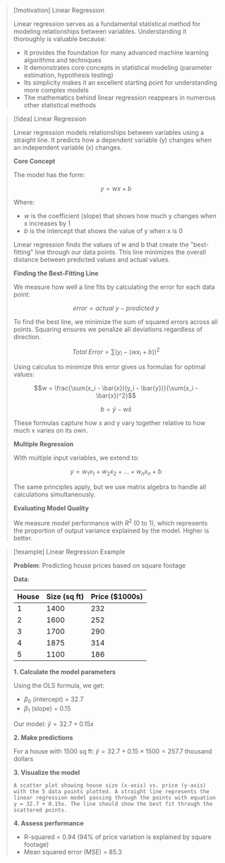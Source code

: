 > [!motivation] Linear Regression
> 
> Linear regression serves as a fundamental statistical method for modeling relationships between variables. Understanding it thoroughly is valuable because:
> 
> - It provides the foundation for many advanced machine learning algorithms and techniques
> - It demonstrates core concepts in statistical modeling (parameter estimation, hypothesis testing)
> - Its simplicity makes it an excellent starting point for understanding more complex models
> - The mathematics behind linear regression reappears in numerous other statistical methods

> [!idea] Linear Regression
> 
> Linear regression models relationships between variables using a straight line. It predicts how a dependent variable (y) changes when an independent variable (x) changes.
> 
> **Core Concept**
> 
> The model has the form:
> 
> $$y = wx + b$$
> 
> Where:
> 
> - $w$ is the coefficient (slope) that shows how much y changes when x increases by 1
> - $b$ is the intercept that shows the value of y when x is 0
> 
> Linear regression finds the values of w and b that create the "best-fitting" line through our data points. This line minimizes the overall distance between predicted values and actual values.
> 
> **Finding the Best-Fitting Line**
> 
> We measure how well a line fits by calculating the error for each data point:
> 
> $$error = actual\ y - predicted\ y$$
> 
> To find the best line, we minimize the sum of squared errors across all points. Squaring ensures we penalize all deviations regardless of direction.
> 
> $$Total\ Error = \sum(y_i - (wx_i + b))^2$$
> 
> Using calculus to minimize this error gives us formulas for optimal values:
> 
> $$w = \frac{\sum(x_i - \bar{x})(y_i - \bar{y})}{\sum(x_i - \bar{x})^2}$$
> 
> $$b = \bar{y} - w\bar{x}$$
> 
> These formulas capture how x and y vary together relative to how much x varies on its own.
> 
> **Multiple Regression**
> 
> With multiple input variables, we extend to:
> 
> $$y = w_1x_1 + w_2x_2 + ... + w_nx_n + b$$
> 
> The same principles apply, but we use matrix algebra to handle all calculations simultaneously.
> 
> **Evaluating Model Quality**
> 
> We measure model performance with $R^2$ (0 to 1), which represents the proportion of output variance explained by the model. Higher is better.

> [!example] Linear Regression Example
> 
> **Problem**: Predicting house prices based on square footage
> 
> **Data**:
> 
> |House|Size (sq ft)|Price ($1000s)|
> |---|---|---|
> |1|1400|232|
> |2|1600|252|
> |3|1700|290|
> |4|1875|314|
> |5|1100|186|
> 
> **1. Calculate the model parameters**
> 
> Using the OLS formula, we get:
> 
> - $\beta_0$ (intercept) = 32.7
> - $\beta_1$ (slope) = 0.15
> 
> Our model: $\hat{y} = 32.7 + 0.15x$
> 
> **2. Make predictions**
> 
> For a house with 1500 sq ft: $\hat{y} = 32.7 + 0.15 \times 1500 = 257.7$ thousand dollars
> 
> **3. Visualize the model**
> 
> ```image_goes_here
> A scatter plot showing house size (x-axis) vs. price (y-axis) with the 5 data points plotted. A straight line represents the linear regression model passing through the points with equation y = 32.7 + 0.15x. The line should show the best fit through the scattered points.
> ```
> 
> **4. Assess performance**
> 
> - R-squared = 0.94 (94% of price variation is explained by square footage)
> - Mean squared error (MSE) = 85.3